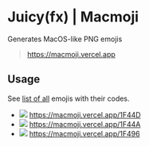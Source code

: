 # Juicy(fx) | Macmoji

Generates MacOS-like PNG emojis
> https://macmoji.vercel.app

## Usage

See [list of all](https://unicode.org/emoji/charts/full-emoji-list.html) emojis with their codes.

- ![](https://macmoji.vercel.app/1F44D) https://macmoji.vercel.app/1F44D
- ![](https://macmoji.vercel.app/1F44A) https://macmoji.vercel.app/1F44A
- ![](https://macmoji.vercel.app/1F496) https://macmoji.vercel.app/1F496
